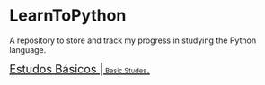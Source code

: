 # LearnToPython
A repository to store and track my progress in studying the Python language.



<span style="font-size:20px;">
<a href="www.link.com ">Estudos Básicos |<span style="font-size:12px;">
Basic Studes</span>.
